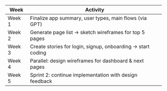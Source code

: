 |Week|Activity|
|---|---|
|Week 1|Finalize app summary, user types, main flows (via GPT)|
|Week 2|Generate page list → sketch wireframes for top 5 pages|
|Week 3|Create stories for login, signup, onboarding → start coding|
|Week 4|Parallel: design wireframes for dashboard & next pages|
|Week 5|Sprint 2: continue implementation with design feedback|
